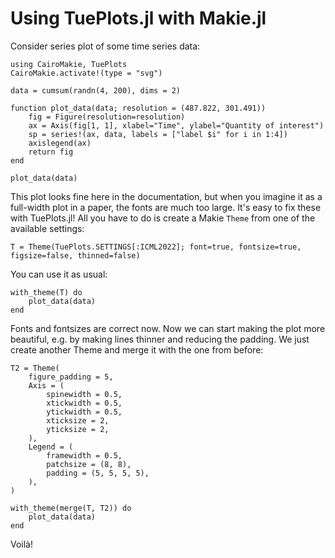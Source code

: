 # Using TuePlots.jl with Makie.jl

Consider series plot of some time series data:
```@example 1
using CairoMakie, TuePlots
CairoMakie.activate!(type = "svg")

data = cumsum(randn(4, 200), dims = 2)

function plot_data(data; resolution = (487.822, 301.491))
    fig = Figure(resolution=resolution)
    ax = Axis(fig[1, 1], xlabel="Time", ylabel="Quantity of interest")
    sp = series!(ax, data, labels = ["label $i" for i in 1:4])
    axislegend(ax)
    return fig
end

plot_data(data)
```

This plot looks fine here in the documentation, but when you imagine it as a full-width plot in a paper, the fonts are much too large.
It's easy to fix these with TuePlots.jl!
All you have to do is create a Makie `Theme` from one of the available settings:
```@example 1
T = Theme(TuePlots.SETTINGS[:ICML2022]; font=true, fontsize=true, figsize=false, thinned=false)
```

You can use it as usual:
```@example 1
with_theme(T) do
    plot_data(data)
end
```

Fonts and fontsizes are correct now. Now we can start making the plot more beautiful, e.g. by making lines thinner and reducing the padding. We just create another Theme and merge it with the one from before:
```@example 1
T2 = Theme(
    figure_padding = 5,
    Axis = (
        spinewidth = 0.5,
        xtickwidth = 0.5,
        ytickwidth = 0.5,
        xticksize = 2,
        yticksize = 2,
    ),
    Legend = (
        framewidth = 0.5,
        patchsize = (8, 8),
        padding = (5, 5, 5, 5),
    ),
)

with_theme(merge(T, T2)) do
    plot_data(data)
end
```
Voilà!
